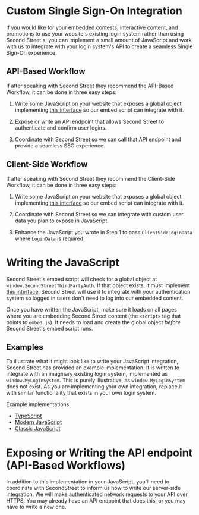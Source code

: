 # Custom Single Sign-On Integration

If you would like for your embedded contests, interactive content, and promotions to use your website's existing login system rather than using Second Street's, you can implement a small amount of JavaScript and work with us to integrate with your login system's API to create a seamless Single Sign-On experience.

## API-Based Workflow
If after speaking with Second Street they recommend the API-Based Workflow, it can be done in three easy steps:

1. Write some JavaScript on your website that exposes a global object implementing [this interface](https://github.com/secondstreet/custom-sso/blob/master/interface.ts) so our embed script can integrate with it.

2. Expose or write an API endpoint that allows Second Street to authenticate and confirm user logins.

3. Coordinate with Second Street so we can call that API endpoint and provide a seamless SSO experience.

## Client-Side Workflow
If after speaking with Second Street they recommend the Client-Side Workflow, it can be done in three easy steps:

1. Write some JavaScript on your website that exposes a global object implementing [this interface](https://github.com/secondstreet/custom-sso/blob/master/interface.ts) so our embed script can integrate with it.

2. Coordinate with Second Street so we can integrate with custom user data you plan to expose in JavaScript.

3. Enhance the JavaScript you wrote in Step 1 to pass `ClientSideLoginData` where `LoginData` is required.


# Writing the JavaScript

Second Street's embed script will check for a global object at `window.SecondStreetThirdPartyAuth`. If that object exists, it must implement [this interface](https://github.com/secondstreet/custom-sso/blob/master/interface.ts). Second Street will use it to integrate with your authentication system so logged in users don't need to log into our embedded content.

Once you have written the JavaScript, make sure it loads on all pages where you are embedding Second Street content (the `<script>` tag that points to `embed.js`). It needs to load and create the global object _before_ Second Street's embed script runs.

 ## Examples

 To illustrate what it might look like to write your JavaScript integration, Second Street has provided an example implementation. It is written to integrate with an imaginary existing login system, implemented as `window.MyLoginSystem`. This is purely illustrative, as `window.MyLoginSystem` does not exist. As you are implementing your own integration, replace it with similar functionality that exists in your own login system.

Example implementations:

 - [TypeScript](https://github.com/secondstreet/custom-sso/blob/master/examples/typescript.ts)
 - [Modern JavaScript](https://github.com/secondstreet/custom-sso/blob/master/examples/es6-plus.js)
 - [Classic JavaScript](https://github.com/secondstreet/custom-sso/blob/master/examples/classic-javascript.js)

# Exposing or Writing the API endpoint (API-Based Workflows)

In addition to this implementation in your JavaScript, you'll need to coordinate with SecondStreet to inform us how to write our server-side integration. We will make authenticated network requests to your API over HTTPS. You may already have an API endpoint that does this, or you may have to write a new one.